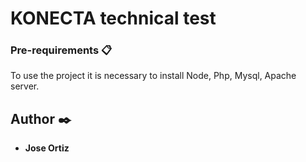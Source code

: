 # KONECTA technical test

### Pre-requirements 📋

To use the project it is necessary to install Node, Php, Mysql, Apache server.

## Author  ✒️
- **Jose Ortiz**
